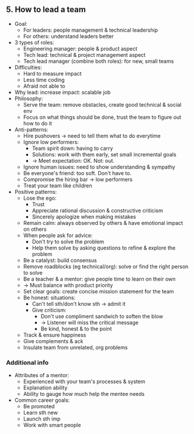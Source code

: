 ## 5. How to lead a team
- Goal:
  - For leaders: people management & technical leadership
  - For others: understand leaders better
- 3 types of roles:
  - Engineering manager: people & product aspect
  - Tech lead: technical & project management aspect
  - Tech lead manager (combine both roles): for new, small teams
- Difficulties:
  - Hard to measure impact
  - Less time coding
  - Afraid not able to
- Why lead: increase impact: scalable job
- Philosophy:
  - Serve the team: remove obstacles, create good technical & social env
  - Focus on what things should be done, trust the team to figure out how to do it
- Anti-patterns:
  - Hire pushovers -> need to tell them what to do everytime
  - Ignore low performers:
    - Team spirit down: having to carry
    - Solutions: work with them early, set small incremental goals
    - -> Meet expectation: OK. Not: out.
  - Ignore human issues: need to show understanding & sympathy
  - Be everyone's friend: too soft. Don't have to.
  - Compromise the hiring bar -> low performers
  - Treat your team like children
- Positive patterns:
  - Lose the ego:
    - Trust
    - Appreciate rational discussion & constructive criticism
    - Sincerely apologize when making mistakes
  - Remain calm: always observed by others & have emotional impact on others
  - When people ask for advice:
    - Don't try to solve the problem
    - Help them solve by asking questions to refine & explore the problem
  - Be a catalyst: build consensus
  - Remove roadblocks (eg technical/org): solve or find the right person to solve
  - Be a teacher & a mentor: give people time to learn on their own
  - -> Must balance with product priority
  - Set clear goals: create concise mission statement for the team
  - Be honest: situations:
    - Can't tell sth/don't know sth -> admit it
    - Give criticism:
      - Don't use compliment sandwich to soften the blow
      - -> Listener will miss the critical message
      - Be kind, honest & to the point
  - Track & ensure happiness
  - Give complements & ack
  - Insulate team from unrelated, org problems
### Additional info
- Attributes of a mentor:
  - Experienced with your team's processes & system
  - Explanation ability
  - Ability to gauge how much help the mentee needs
- Common career goals:
  - Be promoted
  - Learn sth new
  - Launch sth imp
  - Work with smart people